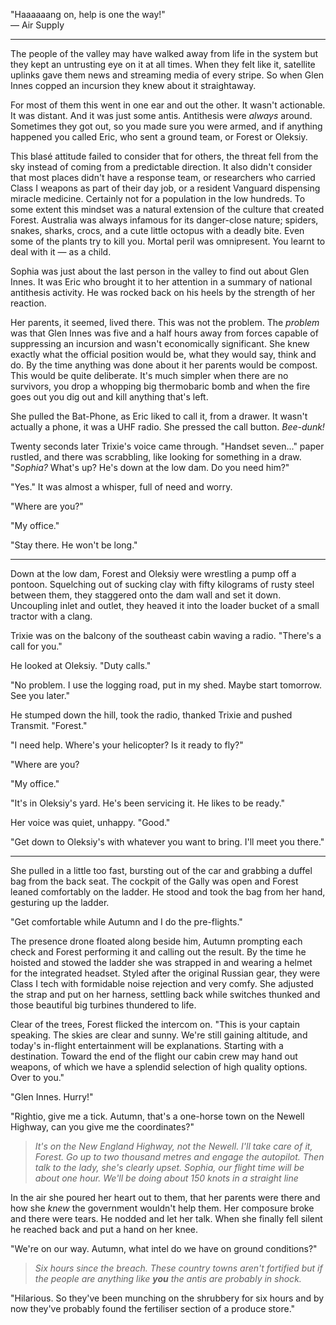 "Haaaaaang on, help is one the way!"<br>
&mdash; Air Supply

---

The people of the valley may have walked away from life in the system but they kept an untrusting eye on it at all times. When they felt like it, satellite uplinks gave them news and streaming media of every stripe. So when Glen Innes copped an incursion they knew about it straightaway. 

For most of them this went in one ear and out the other. It wasn't actionable. It was distant. And it was just some antis. Antithesis were _always_ around. Sometimes they got out, so you made sure you were armed, and if anything happened you called Eric, who sent a ground team, or Forest or Oleksiy.

This blas&eacute; attitude failed to consider that for others, the threat fell from the sky instead of coming from a predictable direction. It also didn't consider that most places didn't have a response team, or researchers who carried Class I weapons as part of their day job, or a resident Vanguard dispensing miracle medicine. Certainly not for a population in the low hundreds. To some extent this mindset was a natural extension of the culture that created Forest. Australia was always infamous for its danger-close nature; spiders, snakes, sharks, crocs, and a cute little octopus with a deadly bite. Even some of the plants try to kill you. Mortal peril was omnipresent. You learnt to deal with it &mdash; as a child.

Sophia was just about the last person in the valley to find out about Glen Innes. It was Eric who brought it to her attention in a summary of national antithesis activity. He was rocked back on his heels by the strength of her reaction.

Her parents, it seemed, lived there. This was not the problem. The _problem_ was that Glen Innes was five and a half hours away from forces capable of suppressing an incursion and wasn't economically significant. She knew exactly what the official position would be, what they would say, think and do. By the time anything was done about it her parents would be compost. This would be quite deliberate. It's much simpler when there are no survivors, you drop a whopping big thermobaric bomb and when the fire goes out you dig out and kill anything that's left.

She pulled the Bat-Phone, as Eric liked to call it, from a drawer. It wasn't actually a phone, it was a UHF radio. She pressed the call button. _Bee-dunk!_ 

Twenty seconds later Trixie's voice came through. "Handset seven..." paper rustled, and there was scrabbling, like looking for something in a draw. "_Sophia?_ What's up? He's down at the low dam. Do you need him?"

"Yes." It was almost a whisper, full of need and worry.

"Where are you?"

"My office."

"Stay there. He won't be long."

---

Down at the low dam, Forest and Oleksiy were wrestling a pump off a pontoon. Squelching out of sucking clay with fifty kilograms of rusty steel between them, they staggered onto the dam wall and set it down. Uncoupling inlet and outlet, they heaved it into the loader bucket of a small tractor with a clang. 

Trixie was on the balcony of the southeast cabin waving a radio. "There's a call for you."

He looked at Oleksiy. "Duty calls."

"No problem. I use the logging road, put in my shed. Maybe start tomorrow. See you later."

He stumped down the hill, took the radio, thanked Trixie and pushed Transmit. "Forest."

"I need help. Where's your helicopter? Is it ready to fly?"

"Where are you?

"My office."

"It's in Oleksiy's yard. He's been servicing it. He likes to be ready."

Her voice was quiet, unhappy. "Good."

"Get down to Oleksiy's with whatever you want to bring. I'll meet you there."

---

She pulled in a little too fast, bursting out of the car and grabbing a duffel bag from the back seat. The cockpit of the Gally was open and Forest leaned comfortably on the ladder. He stood and took the bag from her hand, gesturing up the ladder.

"Get comfortable while Autumn and I do the pre-flights."

The presence drone floated along beside him, Autumn prompting each check and Forest performing it and calling out the result. By the time he hoisted and stowed the ladder she was strapped in and wearing a helmet for the integrated headset. Styled after the original Russian gear, they were Class I tech with formidable noise rejection and very comfy. She adjusted the strap and put on her harness, settling back while switches thunked and those beautiful big turbines thundered to life.

Clear of the trees, Forest flicked the intercom on. "This is your captain speaking. The skies are clear and sunny. We're still gaining altitude, and today's in-flight entertainment will be explanations. Starting with a destination. Toward the end of the flight our cabin crew may hand out weapons, of which we have a splendid selection of high quality options. Over to you."

"Glen Innes. Hurry!"

"Rightio, give me a tick. Autumn, that's a one-horse town on the Newell Highway, can you give me the coordinates?"

> _It's on the New England Highway, not the Newell. I'll take care of it, Forest. Go up to two thousand metres and engage the autopilot. Then talk to the lady, she's clearly upset. Sophia, our flight time will be about one hour. We'll be doing about 150 knots in a straight line_

In the air she poured her heart out to them, that her parents were there and how she _knew_ the government wouldn't help them. Her composure broke and there were tears. He nodded and let her talk. When she finally fell silent he reached back and put a hand on her knee. 

"We're on our way. Autumn, what intel do we have on ground conditions?"

> _Six hours since the breach. These country towns aren't fortified but if the people are anything like **you** the antis are probably in shock._

"Hilarious. So they've been munching on the shrubbery for six hours and by now they've probably found the fertiliser section of a produce store."
